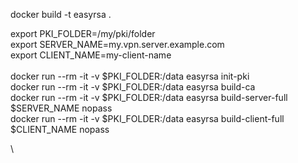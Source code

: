 docker build -t easyrsa  .

export PKI_FOLDER=/my/pki/folder \
export SERVER_NAME=my.vpn.server.example.com \
export CLIENT_NAME=my-client-name
\
\
docker run --rm -it -v $PKI_FOLDER:/data easyrsa init-pki \
docker run --rm -it -v $PKI_FOLDER:/data easyrsa build-ca \
docker run --rm -it -v $PKI_FOLDER:/data easyrsa build-server-full $SERVER_NAME nopass \
docker run --rm -it -v $PKI_FOLDER:/data easyrsa build-client-full $CLIENT_NAME nopass

\
